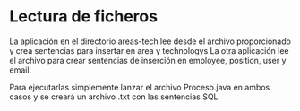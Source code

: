 # Lectura de ficheros

La aplicación en el directorio areas-tech lee desde el archivo proporcionado y crea sentencias para insertar en area y technologys
La otra aplicación lee el archivo para crear sentencias de inserción en employee, position, user y email.

Para ejecutarlas simplemente lanzar el archivo Proceso.java en ambos casos y se creará un archivo .txt con las sentencias SQL
